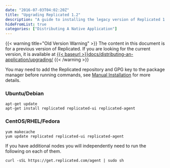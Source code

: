 ```yaml
---
date: "2016-07-03T04:02:20Z"
title: "Upgrading Replicated 1.2"
description: "A guide to installing the legacy version of Replicated 1.2.x via Deb and Yum packages."
hideFromList: true
categories: ["Distributing A Native Application"]
---
```


{{< warning title="Old Version Warning" >}}
The content in this document is for a previous version of Replicated. If you are looking
for the current version, it is available at
<a href="{{< baseurl >}}/docs/distributing-an-application/upgrading/">{{< baseurl >}}docs/distributing-an-application/upgrading/</a>
{{< /warning >}}

You may need to add the Replicated repository and GPG key to the package manager before
running commands, see [Manual Installation](/docs/distributing-an-application/installing/#manual-installation)
for more details.

### Ubuntu/Debian
```shell
apt-get update
apt-get install replicated replicated-ui replicated-agent
```

### CentOS/RHEL/Fedora
```shell
yum makecache
yum update replicated replicated-ui replicated-agent
```

If you have additional nodes you will independently need to run the following on each of them.

```shell
curl -sSL https://get.replicated.com/agent | sudo sh
```
